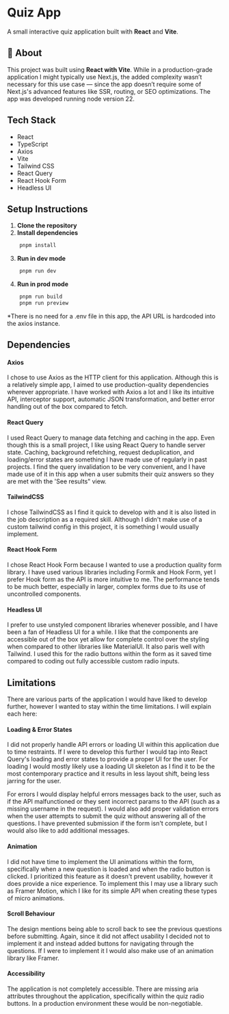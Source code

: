# Quiz App

A small interactive quiz application built with **React** and **Vite**.

## 🚀 About

This project was built using **React with Vite**. While in a production-grade application I might typically use Next.js, the added complexity wasn’t necessary for this use case — since the app doesn’t require some of Next.js's advanced features like SSR, routing, or SEO optimizations. The app was developed running node version 22.

## Tech Stack

- React
- TypeScript
- Axios
- Vite
- Tailwind CSS
- React Query
- React Hook Form
- Headless UI

## Setup Instructions

1. **Clone the repository**
2. **Install dependencies**

```bash
	pnpm install
```

3. **Run in dev mode**

```bash
	pnpm run dev
```

4.  **Run in prod mode**

```bash
	pnpm run build
	pnpm run preview
```

\*There is no need for a .env file in this app, the API URL is hardcoded into the axios instance.

## Dependencies

#### Axios

I chose to use Axios as the HTTP client for this application. Although this is a relatively simple app, I aimed to use production-quality dependencies wherever appropriate. I have worked with Axios a lot and I like its intuitive API, interceptor support, automatic JSON transformation, and better error handling out of the box compared to fetch.

#### React Query

I used React Query to manage data fetching and caching in the app. Even though this is a small project, I like using React Query to handle server state. Caching, background refetching, request deduplication, and loading/error states are something I have made use of regularly in past projects. I find the query invalidation to be very convenient, and I have made use of it in this app when a user submits their quiz answers so they are met with the 'See results" view.

#### TailwindCSS

I chose TailwindCSS as I find it quick to develop with and it is also listed in the job description as a required skill. Although I didn't make use of a custom tailwind config in this project, it is something I would usually implement.

#### React Hook Form

I chose React Hook Form because I wanted to use a production quality form library. I have used various libraries including Formik and Hook Form, yet I prefer Hook form as the API is more intuitive to me. The performance tends to be much better, especially in larger, complex forms due to its use of uncontrolled components.

#### Headless UI

I prefer to use unstyled component libraries whenever possible, and I have been a fan of Headless UI for a while. I like that the components are accessible out of the box yet allow for complete control over the styling when compared to other libraries like MaterialUI. It also paris well with Tailwind. I used this for the radio buttons within the form as it saved time compared to coding out fully accessible custom radio inputs.

## Limitations

There are various parts of the application I would have liked to develop further, however I wanted to stay within the time limitations. I will explain each here:

#### Loading & Error States

I did not properly handle API errors or loading UI within this application due to time restraints. If I were to develop this further I would tap into React Query's loading and error states to provide a proper UI for the user. For loading I would mostly likely use a loading UI skeleton as I find it to be the most contemporary practice and it results in less layout shift, being less jarring for the user.

For errors I would display helpful errors messages back to the user, such as if the API malfunctioned or they sent incorrect params to the API (such as a missing username in the request). I would also add proper validation errors when the user attempts to submit the quiz without answering all of the questions. I have prevented submission if the form isn't complete, but I would also like to add additional messages.

#### Animation

I did not have time to implement the UI animations within the form, specifically when a new question is loaded and when the radio button is clicked. I prioritized this feature as it doesn't prevent usability, however it does provide a nice experience. To implement this I may use a library such as Framer Motion, which I like for its simple API when creating these types of micro animations.

#### Scroll Behaviour

The design mentions being able to scroll back to see the previous questions before submitting. Again, since it did not affect usability I decided not to implement it and instead added buttons for navigating through the questions. If I were to implement it I would also make use of an animation library like Framer.

#### Accessibility

The application is not completely accessible. There are missing aria attributes throughout the application, specifically within the quiz radio buttons. In a production environment these would be non-negotiable.
